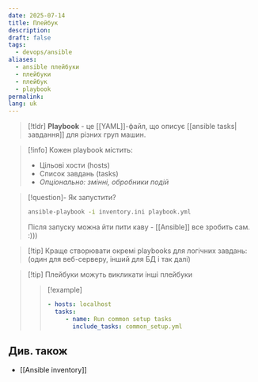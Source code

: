 ```yaml
---
date: 2025-07-14
title: Плейбук
description: 
draft: false
tags:
  - devops/ansible
aliases:
  - ansible плейбуки
  - плейбуки
  - плейбук
  - playbook
permalink: 
lang: uk
---
```


> [!tldr]
> **Playbook** - це [[YAML]]-файл, що описує [[ansible tasks|завдання]] для різних груп машин.
> 

> [!info] Кожен playbook містить:
> - Цільові хости (hosts)
> - Список завдань (tasks)
> - *Опціонально: змінні, обробники подій*

> [!question]- Як запустити?
> ```bash
> ansible-playbook -i inventory.ini playbook.yml
> ```
> 
> Після запуску можна йти пити каву - [[Ansible]] все зробить сам. :)))

> [!tip] Краще створювати окремі playbooks для логічних завдань: (один для веб-серверу, інший для БД і так далі)

> [!tip] Плейбуки можуть викликати інші плейбуки
> > [!example]
> > ```yaml
> > - hosts: localhost
> >   tasks:
> > 	 - name: Run common setup tasks
> > 	   include_tasks: common_setup.yml
> > ```



## Див. також

- [[Ansible inventory]]
